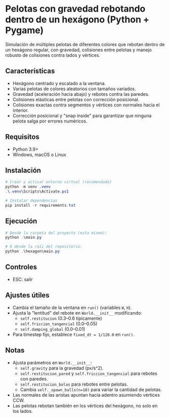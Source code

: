 # Pelotas con gravedad rebotando dentro de un hexágono (Python + Pygame)

Simulación de múltiples pelotas de diferentes colores que rebotan dentro de un hexágono regular, con gravedad, colisiones entre pelotas y manejo robusto de colisiones contra lados y vértices.

## Características
- Hexágono centrado y escalado a la ventana.
- Varias pelotas de colores aleatorios con tamaños variados.
- Gravedad (aceleración hacia abajo) y rebotes contra las paredes.
- Colisiones elásticas entre pelotas con corrección posicional.
- Colisiones exactas contra segmentos y vértices con normales hacia el interior.
- Corrección posicional y "snap inside" para garantizar que ninguna pelota salga por errores numéricos.

## Requisitos
- Python 3.9+
- Windows, macOS o Linux

## Instalación

```powershell
# Crear y activar entorno virtual (recomendado)
python -m venv .venv
.\.venv\Scripts\Activate.ps1

# Instalar dependencias
pip install -r requirements.txt
```

## Ejecución

```powershell
# Desde la carpeta del proyecto (esta misma):
python .\main.py

# O desde la raíz del repositorio:
python .\hexagon\main.py
```

## Controles
- ESC: salir

## Ajustes útiles
- Cambia el tamaño de la ventana en `run()` (variables `W`, `H`).
- Ajusta la "lentitud" del rebote en `World.__init__` modificando:
  - `self.restitucion` (0.3–0.6 típicamente)
  - `self.friccion_tangencial` (0.0–0.05)
  - `self.damping_global` (0.0–0.01)
- Para timestep fijo, establece `fixed_dt = 1/120.0` en `run()`.

## Notas
- Ajusta parámetros en `World.__init__`:
  - `self.gravity` para la gravedad (px/s^2).
  - `self.restitucion_pared` y `self.friccion_tangencial` para rebotes con paredes.
  - `self.restitucion_bolas` para rebotes entre pelotas.
  - Cambia `self._spawn_balls(n=10)` para variar la cantidad de pelotas.
- Las normales de las aristas apuntan hacia adentro asumiendo vértices CCW.
- Las pelotas rebotan también en los vértices del hexágono, no solo en los lados.
